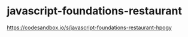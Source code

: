 # javascript-foundations-restaurant

https://codesandbox.io/s/javascript-foundations-restaurant-hpogy
